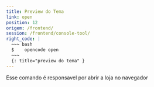 ```yaml
---
title: Preview do Tema
link: open
position: 12
origem: /frontend/ 
session: /frontend/console-tool/
right_code: |
  ~~~ bash
  $    opencode open 
  ~~~
  {: title="preview do tema" }
---
```


Esse comando é responsavel por abrir a loja no navegador
